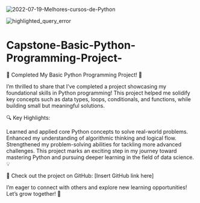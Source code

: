 ![2022-07-19-Melhores-cursos-de-Python](https://github.com/user-attachments/assets/454f2e3c-1358-4c88-be05-8b6b30fb4dc9)

![highlighted_query_error](https://github.com/user-attachments/assets/35ea5177-8a73-448d-ad01-d79d7d9f81a5)


# Capstone-Basic-Python-Programming-Project- 

 🚀 Completed My Basic Python Programming Project! 🐍

I’m thrilled to share that I’ve completed a project showcasing my foundational skills in Python programming! This project helped me solidify key concepts such as data types, loops, conditionals, and functions, while building small but meaningful solutions.

🔍 Key Highlights:

Learned and applied core Python concepts to solve real-world problems.
Enhanced my understanding of algorithmic thinking and logical flow.
Strengthened my problem-solving abilities for tackling more advanced challenges.
This project marks an exciting step in my journey toward mastering Python and pursuing deeper learning in the field of data science. 💡

📂 Check out the project on GitHub: [Insert GitHub link here]

I’m eager to connect with others and explore new learning opportunities! Let’s grow together! 🌟

